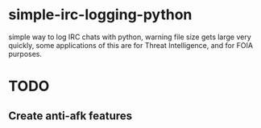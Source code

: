 # simple-irc-logging-python
simple way to log IRC chats with python, warning file size gets large very quickly, some applications of this are for Threat Intelligence, and for FOIA purposes.

# TODO
## Create anti-afk features
